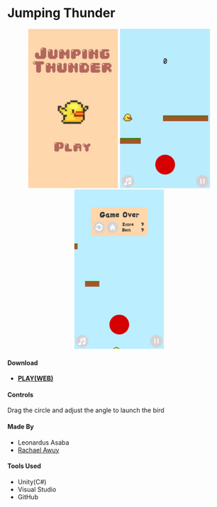 # Jumping Thunder

<p align="center">
<img src="/gif/jumpthun1.JPG" height=360px />
<img src="/gif/jumpthun.gif" height=360px />
<img src="/gif/jumpthun2.JPG" height=360px />
</p>

#### Download
<ul>
  <li><strong><a href="https://leonardusoa.github.io/jumpinbird/index.html" target="_blank" rel="noopener noreferrer">PLAY(WEB)</a></strong></li>
</ul>

#### Controls
Drag the circle and adjust the angle to launch the bird

#### Made By
<ul>
  <li>Leonardus Asaba</li>
  <li><a href="https://github.com/rachaelawuy" target="_blank" rel="noopener noreferrer">Rachael Awuy</a></li>
</ul>

#### Tools Used
<ul>
  <li>Unity(C#)</li>
  <li>Visual Studio</li>
  <li>GitHub</li>
</ul>
